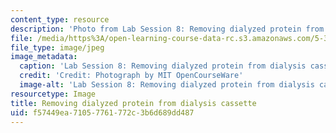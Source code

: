```yaml
---
content_type: resource
description: 'Photo from Lab Session 8: Removing dialyzed protein from dialysis cassette.'
file: /media/https%3A/open-learning-course-data-rc.s3.amazonaws.com/5-36-biochemistry-laboratory-spring-2009/f57449ea71057761772c3b6d689dd487_Lab8_1.jpg
file_type: image/jpeg
image_metadata:
  caption: 'Lab Session 8: Removing dialyzed protein from dialysis cassette.'
  credit: 'Credit: Photograph by MIT OpenCourseWare'
  image-alt: 'Lab Session 8: Removing dialyzed protein from dialysis cassette.'
resourcetype: Image
title: Removing dialyzed protein from dialysis cassette
uid: f57449ea-7105-7761-772c-3b6d689dd487
---
```

